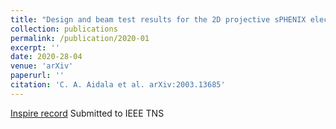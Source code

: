 ```yaml
---
title: "Design and beam test results for the 2D projective sPHENIX electromagnetic calorimeter prototype"
collection: publications
permalink: /publication/2020-01
excerpt: ''
date: 2020-28-04
venue: 'arXiv'
paperurl: ''
citation: 'C. A. Aidala et al. arXiv:2003.13685'
---
```


[Inspire record](http://inspirehep.net/record/1789108) Submitted to IEEE TNS
